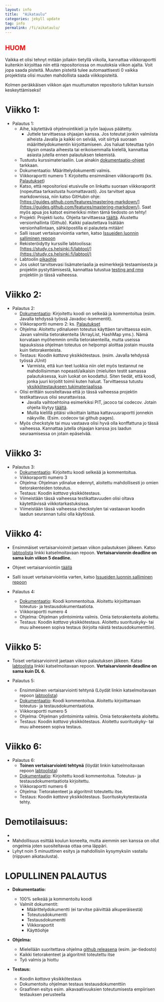 ```yaml
---
layout: info
title:  "Aikataulu"
categories: jekyll update
tag: info
permalink: /fi/aikataulu/
---
```


## <span style="color:red;">HUOM</span>

Vaikka et olisi tehnyt mitään jollakin tietyllä viikolla, kannattaa viikkoraportti kuitenkin kirjoittaa niin että repositoriossa on muutoksia viikon ajalta. Voit jopa saada pisteitä. Muuten pisteitä tulee automaattisesti 0 vaikka projektista olisi muuten mahdollista saada viikkopisteitä.

Kolmen peräkkäisen viikkon ajan muuttumaton repositorio tulkitan kurssin keskeyttämiseksi!

# Viikko 1:

* Palautus 1: **<script>document.write(fiString(timing["dl1"].date));</script>**
    * Aihe, käytettävä ohjelmointikieli ja työn laajuus päätetty.
        * Juttele tarvittaessa ohjaajan kanssa. Jos toteutat jonkin valmiista aiheista Javalla ja kaikki on selvää, voit siirtyä suoraan määrittelydokumentin kirjoittamiseen. Jos haluat toteuttaa työn täysin omasta aiheesta tai erikoisemmalla kielellä, kannattaa asiasta jutella ennen palautuksen tekemistä.
    * Tustustu kurssimateriaaliin. Lue ainakin [dokumentaatio-ohjeet](../dokumentaatio/) tarkkaan.
    * Dokumentaatio: Määrittelydokumentti valmis.
    * Viikkoraportti numero 1: Kirjoitettu ensimmäinen viikkoraportti (ks. [Palautukset](../palautukset/))
	* Katso, että repositoriosi etusivulle on linkattu suoraan viikkoraportit (nopeuttaa tarkastusta huomattavasti). Jos tarvitset apua markdownissa, niin katso GitHubin ohje: [https://guides.github.com/features/mastering-markdown/](https://guides.github.com/features/mastering-markdown/). Saat myös apua jos katsot esimerkiksi miten tämä tiedosto on tehty!
    * Projekti: Projekti luotu. Ohjeita tarvittaessa [täältä](../maven-gradle/). Alustettu versionhallinta (Github). Kaikki palautettava lisätään versionhallintaan, sähköpostilla ei palauteta mitään!
    * Salli issuet vertaisarviointia varten, katso [Issueiden luonnin salliminen repoon](../issuet/)
    * Rekisteröidytty kurssille labtoolissa: [https://study.cs.helsinki.fi/labtool/](https://study.cs.helsinki.fi/labtool/)
    * Labtoolin [pikaohje](../labtool/)
    * Jos uskot tarvitsevasi lisämateriaalia ja esimerkkejä testaamisesta ja projektin pystyttämisestä, kannattaa tutustua [testing and rmq](https://github.com/TiraLabra/Testing-and-rmq) projektiin jo tässä vaiheessa.

# Viikko 2:

* Palautus 2: **<script>document.write(fiString(timing["dl2"].date));</script>**
    * [Dokumentaatio](../dokumentaatio/): Kirjoitettu koodi on selkeää ja kommentoitua (esim. Javalla tehdyssä työssä Javadoc-kommentit).
    * Viikkoraportti numero 2: ks. [Palautukset](../palautukset/)
    * Ohjelma: Aloitettu ydinalueen toteutus käyttäen tarvittaessa esim. Javan valmiita tietorakenteita (ArrayList, HashMap yms.). Nämä korvataan myöhemmin omilla tietorakenteilla, mutta useissa tapauksissa ohjelman toteutus on helpompi aloittaa jostain muusta kuin tietorakenteista.
    * Testaus: Koodin *kattava* yksikkötestaus. (esim. Javalla tehdyssä työssä JUnit)
		* Varmista, että kun teet luokkia niin olet myös testannut ne mahdollisimman nopeasti/aikaisin (mieluiten testit samassa palautuksessa, kuin luokat on koodattu). Siten tiedät, että koodi, jonka juuri kirjoitit toimii kuten haluat. Tarvittaessa tutustu [yksikkötestaukseen tukimateriaalissa](https://github.com/TiraLabra/Testing-and-rmq).
    * Olisi erittäin suositeltavaa että jo tässä vaiheessa projektin testikattavuus olisi seurattavissa.
        * Javalla vaihtoehtoina esimerkiksi PIT, jacoco tai codecov. Jotain ohjeita löytyy [täältä](../maven-gradle).
        * Muilla kielillä pitäisi viikoittain laittaa kattavuusraportti jonnekin näkyville. (Esim. codecov tai github pages).
    * Myös checkstyle tai muu vastaava olisi hyvä olla konffattuna jo tässä vaiheessa. Kannattaa jutella ohjaajan kanssa jos laadun seuraamisessa on jotain epäselvää. 

# Viikko 3:

* Palautus 3: **<script>document.write(fiString(timing["dl3"].date));</script>**
    * [Dokumentaatio](../dokumentaatio/): Kirjoitettu koodi selkeää ja kommentoitua.
    * Viikkoraportti numero 3
    * Ohjelma: Ohjelman ydinalue edennyt, aloitettu mahdollisesti jo omien tietorakenteiden toteutus.
    * Testaus: Koodin *kattava* yksikkötestaus.
    * Viimeistään tässä vaiheessa testikattavuuden olisi oltava käytettävissä viikkotarkastuksissa.
    * Viimeistään tässä vaiheessa checkstylen tai vastaavan koodin laadun seurannan tulisi olla käytössä.

# Viikko 4:

* Ensimmäiset vertaisarvioinnit jaetaan viikon palautuksen jälkeen. Katso [labtoolista](https://study.cs.helsinki.fi/labtool/) linkki katselmoitavaan repoon. **Vertaisarvionnin deadline on sama kuin viikon 5 deadline.**
* Ohjeet vertaisarviointiin [täällä](../vertaisarvioinnit/)
* Salli issuet vertaisarviointia varten, katso [Issueiden luonnin salliminen repoon](../issuet/)

* Palautus 4: **<script>document.write(fiString(timing["dl4"].date));</script>**
    * [Dokumentaatio](../dokumentaatio/): Koodi kommentoitua. Aloitettu kirjoittamaan toteutus- ja testausdokumentaatiota.
    * Viikkoraportti numero 4
    * Ohjelma: Ohjelman ydintoiminta valmis. Omia tietorakenteita aloitettu.
    * Testaus: Koodin *kattava* yksikkötestaus. Aloitettu suorituskyky- tai muu aiheeseen sopiva testaus (kirjoita näistä testausdokumenttiin).

# Viikko 5:

* Toiset vertaisarvioinnit jaetaan viikon palautuksen jälkeen. Katso [labtoolista](https://study.cs.helsinki.fi/labtool/) linkki katselmoitavaan repoon. **Vertaisarvionnin deadline on sama kuin DL 6.**

* Palautus 5: **<script>document.write(fiString(timing["dl5"].date));</script>**
   * Ensimmäinen vertaisarviointi tehtynä (Löydät linkin katselmoitavaan repoon [labtoolista](https://study.cs.helsinki.fi/labtool/))
   * [Dokumentaatio](../dokumentaatio/): Koodi kommentoitua. Aloitettu kirjoittamaan toteutus- ja testausdokumentaatiota.
   * Viikkoraportti numero 5
   * Ohjelma: Ohjelman ydintoiminta valmis. Omia tietorakenteita aloitettu.
   * Testaus: Koodin *kattava* yksikkötestaus. Aloitettu suorituskyky- tai muu aiheeseen sopiva testaus.

# Viikko 6:

* Palautus 6: **<script>document.write(fiString(timing["dl6"].date));</script>**
   * **Toinen vertaisarviointi tehtynä** (löydät linkin katselmoitavaan repoon [labtoolista](https://study.cs.helsinki.fi/labtool/))
   * [Dokumentaatio](../dokumentaatio/): Kirjoitettu koodi kommentoitua. Toteutus- ja testausdokumentaatiota kirjoitettu.
   * Viikkoraportti numero 6
   * Ohjelma: Tietorakenteet ja algoritmit toteutettu itse.
   * Testaus: Koodin *kattava* yksikkötestaus. Suorituskykytestausta tehty.

# Demotilaisuus:

<ul>
  <li id="demo" />
  <li>Mahdollisuus esittää koulun koneelta, mutta aiemmin sen kanssa on ollut ongelmia joten suositeltavaa ottaa oma läppäri.</li>
  <li>Lyhyt noin 5 minuuttinen esitys ja mahdollisiin kysymyksiin vastailu (riippuen aikataulusta).</li>
</ul>

<script>
  var elem = document.getElementById("demo");
  if (timing["demo2"]) {
    elem.innerHTML = "Paikat ja ajat:";
    var ulelem = document.createElement("ul");
    Object.keys(timing).filter(name => name.startsWith("demo")).map(name => fiEvent(timing[name])).forEach(ev => {
      var lielem = document.createElement("li");
      lielem.innerHTML = ev;
      ulelem.appendChild(lielem);
    })
    elem.appendChild(ulelem);
  } else if (timing["demo"]) {
    elem.innerHTML = "Paikka ja aika: " + fiEvent(timing["demo"]) + ".";
  } else {
    elem.innerHTML = "Aika ja paikka vahvistuvat myöhemmin.";
  }
</script>

# LOPULLINEN PALAUTUS

**<script>document.write(fiString(timing["end"].date));</script>**

* **Dokumentaatio:**
    * 100% selkeää ja kommentoitu koodi
    * Valmiit dokumentit:
        * Määrittelydokumentti (ei tarvitse päivittää alkuperäisestä)
        * Toteutusdokumentti
        * Testausdokumentti
        * Viikkoraportit
        * Käyttöohje

* **Ohjelma:**
    * Mielellään suoritettava ohjelma [github releasena](https://help.github.com/en/articles/creating-releases) (esim. jar-tiedosto)
    * Kaikki tietorakenteet ja algoritmit toteutettu itse
    * Työ valmis ja hiottu

* **Testaus:**
    * Koodin *kattava* yksikkötestaus
    * Dokumentoitu ohjelman testaus testausdokumenttiin
    * Graafinen esitys esim. aikavaativuuksien toteutumisesta empiirisen testauksen perusteella
